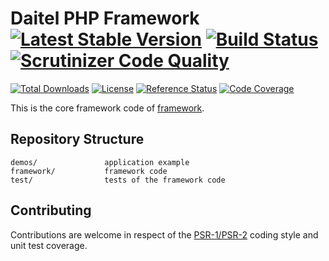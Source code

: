 # Daitel PHP Framework [![Latest Stable Version](https://poser.pugx.org/daitel/framework/v/stable.svg)](https://packagist.org/packages/daitel/framework) [![Build Status](https://scrutinizer-ci.com/g/daitel/framework/badges/build.png?b=master)](https://scrutinizer-ci.com/g/daitel/framework/build-status/master) [![Scrutinizer Code Quality](https://scrutinizer-ci.com/g/daitel/framework/badges/quality-score.png?b=master)](https://scrutinizer-ci.com/g/daitel/framework/?branch=master)
[![Total Downloads](https://poser.pugx.org/daitel/framework/downloads.svg)](https://packagist.org/packages/daitel/framework)
[![License](https://poser.pugx.org/daitel/framework/license.svg)](https://packagist.org/packages/daitel/framework)
[![Reference Status](https://www.versioneye.com/php/daitel:framework/reference_badge.svg?style=flat)](https://www.versioneye.com/php/daitel:framework/references)
[![Code Coverage](https://scrutinizer-ci.com/g/daitel/framework/badges/coverage.png?b=master)](https://scrutinizer-ci.com/g/daitel/framework/?branch=master)

This is the core framework code of [framework](https://github.com/daitel/framework).

Repository Structure
-------------------

```
demos/               application example
framework/           framework code
test/                tests of the framework code
```

Contributing
-------------------

Contributions are welcome in respect of the [PSR-1/PSR-2](https://github.com/php-fig/fig-standards/blob/master/accepted/PSR-2-coding-style-guide.md) coding style and unit test coverage.


